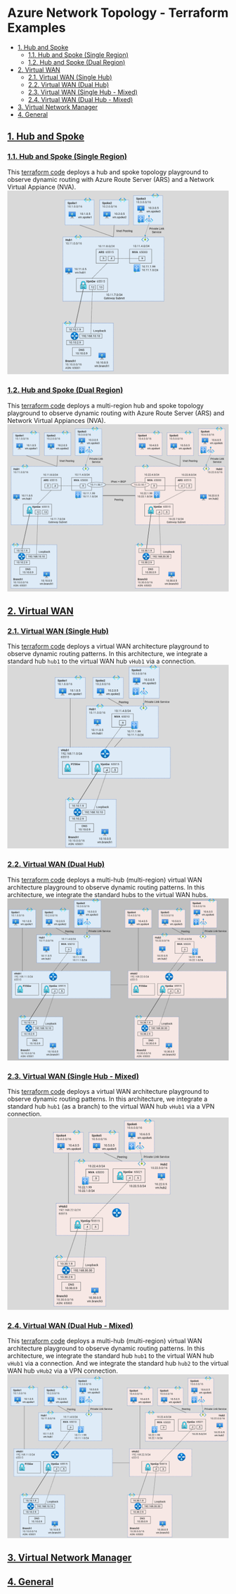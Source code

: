 
# Azure Network Topology - Terraform Examples <!-- omit from toc -->

<!-- TOC -->
- [1. Hub and Spoke](#1-hub-and-spoke)
  - [1.1. Hub and Spoke (Single Region)](#11-hub-and-spoke-single-region)
  - [1.2. Hub and Spoke (Dual Region)](#12-hub-and-spoke-dual-region)
- [2. Virtual WAN](#2-virtual-wan)
  - [2.1. Virtual WAN (Single Hub)](#21-virtual-wan-single-hub)
  - [2.2. Virtual WAN (Dual Hub)](#22-virtual-wan-dual-hub)
  - [2.3. Virtual WAN (Single Hub - Mixed)](#23-virtual-wan-single-hub---mixed)
  - [2.4. Virtual WAN (Dual Hub - Mixed)](#24-virtual-wan-dual-hub---mixed)
- [3. Virtual Network Manager](#3-virtual-network-manager)
- [4. General](#4-general)
<!-- /TOC -->

## [1. Hub and Spoke](./1-hub-and-spoke/)

### [1.1. Hub and Spoke (Single Region)](./1-hub-and-spoke/1-hub-spoke-single-region/)
This [terraform code](./1-hub-and-spoke/1-hub-spoke-single-region/) deploys a hub and spoke topology playground to observe dynamic routing with Azure Route Server (ARS) and a Network Virtual Appiance (NVA).
![Hub and Spoke (Single Region)](./images/hub-spoke-single-region.png)

### [1.2. Hub and Spoke (Dual Region)](./1-hub-and-spoke/2-hub-spoke-dual-region/)
This [terraform code](./1-hub-and-spoke/2-hub-spoke-dual-region/) deploys a multi-region hub and spoke topology playground to observe dynamic routing with Azure Route Server (ARS) and Network Virtual Appiances (NVA).
![Hub and Spoke (Dual Region)](./images/hub-spoke-dual-region.png)

## [2. Virtual WAN](./2-virtual-wan/)

### [2.1. Virtual WAN (Single Hub)](./2-virtual-wan/1-virtual-wan-single-hub/)
This [terraform code](./2-virtual-wan/1-virtual-wan-single-hub/) deploys a virtual WAN architecture playground to observe dynamic routing patterns. In this architecture, we integrate a standard hub `hub1` to the virtual WAN hub `vHub1` via a connection.
![Virtual WAN (Single Hub)](./images/vwan-single-hub.png)

### [2.2. Virtual WAN (Dual Hub)](./2-virtual-wan/2-virtual-wan-dual-hub/)
This [terraform code](./2-virtual-wan/2-virtual-wan-dual-hub/) deploys a multi-hub (multi-region) virtual WAN architecture playground to observe dynamic routing patterns. In this architecture, we integrate the standard hubs to the virtual WAN hubs.
![Virtual WAN (Dual Hub)](./images/vwan-dual-hub.png)

### [2.3. Virtual WAN (Single Hub - Mixed)](./2-virtual-wan/3-virtual-wan-single-hub-mixed/)
This [terraform code](./2-virtual-wan/3-virtual-wan-single-hub-mixed/) deploys a virtual WAN architecture playground to observe dynamic routing patterns. In this architecture, we integrate a standard hub `hub1` (as a branch) to the virtual WAN hub `vHub1` via a VPN connection.
![Virtual WAN (Dual Hub)](./images/vwan-single-hub-mixed.png)

### [2.4. Virtual WAN (Dual Hub - Mixed)](./2-virtual-wan/4-virtual-wan-dual-hub-mixed/)
This [terraform code](./2-virtual-wan/4-virtual-wan-dual-hub-mixed/) deploys a multi-hub (multi-region) virtual WAN architecture playground to observe dynamic routing patterns. In this architecture, we integrate the standard hub `hub1` to the virtual WAN hub `vHub1` via a connection. And we integrate the standard hub `hub2` to the virtual WAN hub `vHub2` via a VPN connection.
![Virtual WAN (Dual Hub)](./images/vwan-dual-hub-mixed.png)

## [3. Virtual Network Manager](./3-virtual-network-manager/)

## [4. General](./4-general/)
